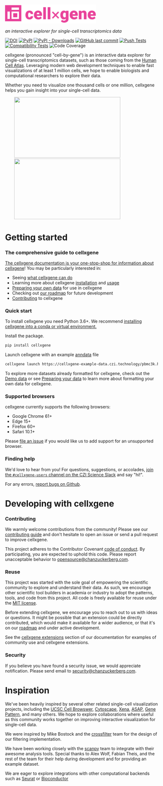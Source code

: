 <img src="./docs/cellxgene-logo.png" width="300">

_an interactive explorer for single-cell transcriptomics data_

[![DOI](https://zenodo.org/badge/105615409.svg)](https://zenodo.org/badge/latestdoi/105615409) [![PyPI](https://img.shields.io/pypi/v/cellxgene)](https://pypi.org/project/cellxgene/) [![PyPI - Downloads](https://img.shields.io/pypi/dm/cellxgene)](https://pypistats.org/packages/cellxgene) [![GitHub last commit](https://img.shields.io/github/last-commit/chanzuckerberg/cellxgene)](https://github.com/chanzuckerberg/cellxgene/pulse)
[![Push Tests](https://github.com/chanzuckerberg/cellxgene/workflows/Push%20Tests/badge.svg)](https://github.com/chanzuckerberg/cellxgene/actions?query=workflow%3A%22Push+Tests%22)
[![Compatibility Tests](https://github.com/chanzuckerberg/cellxgene/workflows/Compatibility%20Tests/badge.svg)](https://github.com/chanzuckerberg/cellxgene/actions?query=workflow%3A%22Compatibility+Tests%22)
![Code Coverage](https://codecov.io/gh/chanzuckerberg/cellxgene/branch/main/graph/badge.svg)

cellxgene (pronounced "cell-by-gene") is an interactive data explorer for single-cell transcriptomics datasets, such as those coming from the [Human Cell Atlas](https://humancellatlas.org). Leveraging modern web development techniques to enable fast visualizations of at least 1 million cells, we hope to enable biologists and computational researchers to explore their data.

Whether you need to visualize one thousand cells or one million, cellxgene helps you gain insight into your single-cell data.

<img src="https://github.com/chanzuckerberg/cellxgene/raw/main/docs/images/crossfilter.gif" width="350" height="200" hspace="30"><img src="https://github.com/chanzuckerberg/cellxgene/raw/main/docs/images/category-breakdown.gif" width="350" height="200" hspace="30">

# Getting started

### The comprehensive guide to cellxgene

[The cellxgene documentation is your one-stop-shop for information about cellxgene](https://chanzuckerberg.github.io/cellxgene/)! You may be particularly interested in:

- Seeing [what cellxgene can do](https://chanzuckerberg.github.io/cellxgene/posts/gallery)
- Learning more about cellxgene [installation](https://chanzuckerberg.github.io/cellxgene/posts/install) and [usage](https://chanzuckerberg.github.io/cellxgene/posts/launch)
- [Preparing your own data](https://chanzuckerberg.github.io/cellxgene/posts/prepare) for use in cellxgene
- Checking out [our roadmap](https://chanzuckerberg.github.io/cellxgene/posts/roadmap) for future development
- [Contributing](https://chanzuckerberg.github.io/cellxgene/posts/contribute) to cellxgene

### Quick start

To install cellxgene you need Python 3.6+. We recommend [installing cellxgene into a conda or virtual environment.](https://chanzuckerberg.github.io/cellxgene/posts/install)

Install the package.

```bash
pip install cellxgene
```

Launch cellxgene with an example [anndata](https://anndata.readthedocs.io/en/latest/) file

```bash
cellxgene launch https://cellxgene-example-data.czi.technology/pbmc3k.h5ad
```

To explore more datasets already formatted for cellxgene, check out the [Demo data](https://chanzuckerberg.github.io/cellxgene/posts/demo-data) or
see [Preparing your data](https://chanzuckerberg.github.io/cellxgene/posts/prepare) to learn more about formatting your own
data for cellxgene.

### Supported browsers

cellxgene currently supports the following browsers:

- Google Chrome 61+
- Edge 15+
- Firefox 60+
- Safari 10.1+

Please [file an issue](https://github.com/chanzuckerberg/cellxgene/issues/new/choose) if you would like us to add support for an unsupported browser.

### Finding help

We'd love to hear from you!
For questions, suggestions, or accolades, [join the `#cellxgene-users` channel on the CZI Science Slack](https://join-cellxgene-users.herokuapp.com/) and say "hi!".

For any errors, [report bugs on Github](https://github.com/chanzuckerberg/cellxgene/issues).

# Developing with cellxgene

### Contributing

We warmly welcome contributions from the community! Please see our [contributing guide](https://chanzuckerberg.github.io/cellxgene/posts/contribute) and don't hesitate to open an issue or send a pull request to improve cellxgene.

This project adheres to the Contributor Covenant [code of conduct](https://github.com/chanzuckerberg/.github/blob/master/CODE_OF_CONDUCT.md). By participating, you are expected to uphold this code. Please report unacceptable behavior to opensource@chanzuckerberg.com.

### Reuse

This project was started with the sole goal of empowering the scientific community to explore and understand their data. 
As such, we encourage other scientific tool builders in academia or industry to adopt the patterns, tools, and code from 
this project. All code is freely available for reuse under the [MIT license](https://opensource.org/licenses/MIT).


Before extending cellxgene, we encourage you to reach out to us with ideas or questions. It might be possible that an 
extension could be directly contributed, which would make it available for a wider audience, or that it's on our 
[roadmap](./docs/posts/roadmap.md) and under active development. 

See the [cellxgene extensions](./docs/posts/extensions.md) section of our documentation for examples of community use and cellxgene extensions. 

### Security

If you believe you have found a security issue, we would appreciate notification. Please send email to <security@chanzuckerberg.com>.

# Inspiration

We've been heavily inspired by several other related single-cell visualization projects, including the [UCSC Cell Browswer](http://cells.ucsc.edu/), [Cytoscape](http://www.cytoscape.org/), [Xena](https://xena.ucsc.edu/), [ASAP](https://asap.epfl.ch/), [Gene Pattern](http://genepattern-notebook.org/), and many others. We hope to explore collaborations where useful as this community works together on improving interactive visualization for single-cell data.

We were inspired by Mike Bostock and the [crossfilter](https://github.com/crossfilter) team for the design of our filtering implementation.

We have been working closely with the [scanpy](https://github.com/theislab/scanpy) team to integrate with their awesome analysis tools. Special thanks to Alex Wolf, Fabian Theis, and the rest of the team for their help during development and for providing an example dataset.

We are eager to explore integrations with other computational backends such as [Seurat](https://github.com/satijalab/seurat) or [Bioconductor](https://github.com/Bioconductor)
